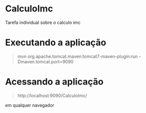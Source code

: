 # CalculoImc

Tarefa individual sobre o calculo imc

# Executando a aplicação

> mvn org.apache.tomcat.maven:tomcat7-maven-plugin:run -Dmaven.tomcat.port=9090


# Acessando a aplicação

> http://localhost:9090/CalculoImc/

 em qualquer navegador
